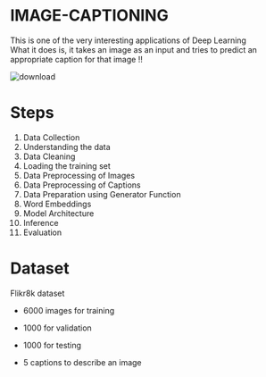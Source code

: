 # IMAGE-CAPTIONING

This is one of the very interesting applications of Deep Learning
<br>
What it does is, it takes an image as an input and tries to predict an appropriate caption for that image !!

![download](https://user-images.githubusercontent.com/54953734/103244789-1a425e80-4984-11eb-8b2b-af14cbc6c1cf.png)

# Steps

1. Data Collection
2. Understanding the data
3. Data Cleaning
4. Loading the training set
5. Data Preprocessing of Images
6. Data Preprocessing of Captions
7. Data Preparation using Generator Function
8. Word Embeddings
9. Model Architecture
10. Inference
11. Evaluation

# Dataset
Flikr8k dataset

- 6000 images for training
- 1000 for validation
- 1000 for testing

- 5 captions to describe an image

